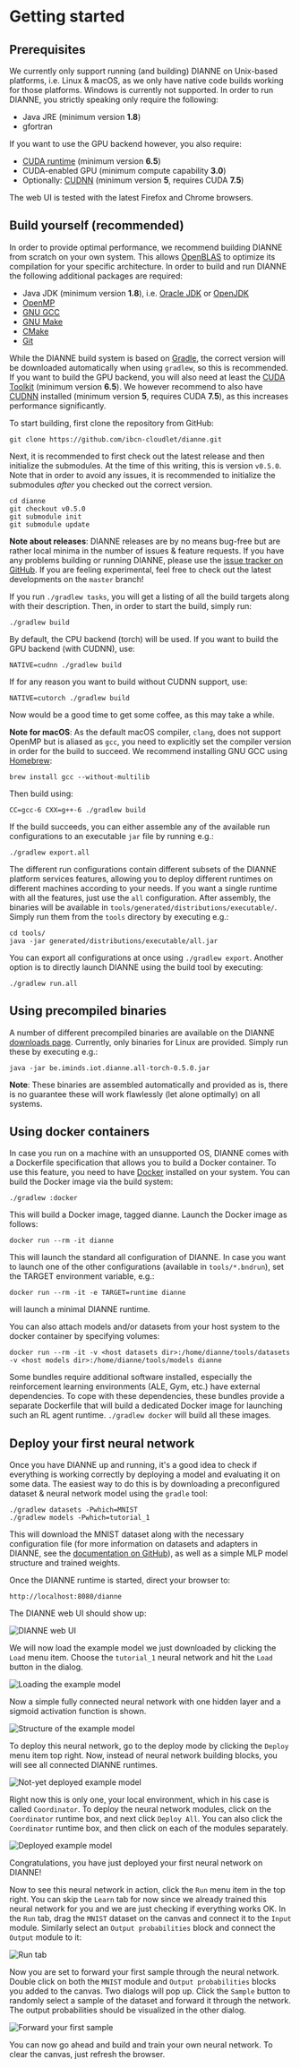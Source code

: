 Getting started
===============

Prerequisites
---------------

We currently only support running (and building) DIANNE on Unix-based platforms, i.e. Linux & macOS, as we only have native code builds working for those platforms. Windows is currently not supported. In order to run DIANNE, you strictly speaking only require the following:

- Java JRE (minimum version **1.8**)
- gfortran

If you want to use the GPU backend however, you also require:

- [CUDA runtime](https://developer.nvidia.com/cuda-zone) (minimum version **6.5**)
- CUDA-enabled GPU (minimum compute capability **3.0**)
- Optionally: [CUDNN](https://developer.nvidia.com/cudnn) (minimum version **5**, requires CUDA **7.5**)

The web UI is tested with the latest Firefox and Chrome browsers. 

Build yourself (recommended)
----------------------------

In order to provide optimal performance, we recommend building DIANNE from scratch on your own system. This allows [OpenBLAS](http://www.openblas.net/) to optimize its compilation for your specific architecture. In order to build and run DIANNE the following additional packages are required:

- Java JDK (minimum version **1.8**), i.e. [Oracle JDK](http://www.oracle.com/technetwork/java/javase/downloads/index.html) 
or [OpenJDK](http://openjdk.java.net/)
- [OpenMP](http://openmp.org/)
- [GNU GCC](https://gcc.gnu.org/)
- [GNU Make](https://www.gnu.org/software/make/)
- [CMake](https://cmake.org/)
- [Git](http://git-scm.com/)

While the DIANNE build system is based on [Gradle](http://gradle.org/), the correct version will be downloaded automatically when using `gradlew`, so this is recommended. If you want to build the GPU backend, you will also need at least the [CUDA Toolkit](https://developer.nvidia.com/cuda-zone) (minimum version **6.5**). We however recommend to also have [CUDNN](https://developer.nvidia.com/cudnn) installed (minimum version **5**, requires CUDA **7.5**), as this increases performance significantly.

To start building, first clone the repository from GitHub:

	git clone https://github.com/ibcn-cloudlet/dianne.git

Next, it is recommended to first check out the latest release and then initialize the submodules. At the time of this writing, this is version `v0.5.0`. Note that in order to avoid any issues, it is recommended to initialize the submodules *after* you checked out the correct version.

	cd dianne
	git checkout v0.5.0
	git submodule init
	git submodule update
	
**Note about releases**: DIANNE releases are by no means bug-free but are rather local minima in the number of issues & feature requests.
If you have any problems building or running DIANNE, please use the [issue tracker on GitHub](https://github.com/ibcn-cloudlet/dianne/issues). If you are feeling experimental, feel free to check out the latest developments on the `master` branch!

If you run `./gradlew tasks`, you will get a listing of all the build targets along with their description. Then, in order to start the build, simply run:

	./gradlew build

By default, the CPU backend (torch) will be used. If you want to build the GPU backend (with CUDNN), use:

	NATIVE=cudnn ./gradlew build

If for any reason you want to build without CUDNN support, use:

	NATIVE=cutorch ./gradlew build

Now would be a good time to get some coffee, as this may take a while.

**Note for macOS**: As the default macOS compiler, `clang`, does not support OpenMP but is aliased as `gcc`, you need to explicitly set the compiler version in order for the build to succeed. 
We recommend installing GNU GCC using [Homebrew](http://brew.sh/):
	
	brew install gcc --without-multilib

Then build using:
	
	CC=gcc-6 CXX=g++-6 ./gradlew build

If the build succeeds, you can either assemble any of the available run configurations to an executable `jar` file by running e.g.:

	./gradlew export.all
	
The different run configurations contain different subsets of the DIANNE platform services features, allowing you to deploy different runtimes on different machines according to your needs. If you want a single runtime with all the features, just use the `all` configuration. After assembly, the binaries will be available in `tools/generated/distributions/executable/`. Simply run them from the `tools` directory by executing e.g.:

	cd tools/
	java -jar generated/distributions/executable/all.jar

You can export all configurations at once using `./gradlew export`. Another option is to directly launch DIANNE using the build tool by executing:

	./gradlew run.all
	
Using precompiled binaries
------------------------

A number of different precompiled binaries are available on the DIANNE [downloads page](http://dianne.intec.ugent.be/downloads/). Currently, only binaries for Linux are provided. Simply run these by executing e.g.:

	java -jar be.iminds.iot.dianne.all-torch-0.5.0.jar

**Note**: These binaries are assembled automatically and provided as is, there is no guarantee these will work flawlessly (let alone optimally) on all systems.

Using docker containers
-----------------------

In case you run on a machine with an unsupported OS, DIANNE comes with a Dockerfile specification that allows you to build a Docker container. To use this feature, you need to have [Docker](https://www.docker.com/) installed on your system. You can build the Docker image via the build system:

	./gradlew :docker

This will build a Docker image, tagged dianne. Launch the Docker image as follows:

	docker run --rm -it dianne
	
This will launch the standard all configuration of DIANNE. In case you want to launch one of the other configurations (available in `tools/*.bndrun`), set the TARGET environment variable, e.g.:

	docker run --rm -it -e TARGET=runtime dianne
	
will launch a minimal DIANNE runtime.

You can also attach models and/or datasets from your host system to the docker container by specifying volumes:

	docker run --rm -it -v <host datasets dir>:/home/dianne/tools/datasets -v <host models dir>:/home/dianne/tools/models dianne
	
Some bundles require additional software installed, especially the reinforcement learning environments (ALE, Gym, etc.) have external dependencies. To cope with these dependencies, these bundles provide a separate Dockerfile that will build a dedicated Docker image for launching such an RL agent runtime. `./gradlew docker` will build all these images.

Deploy your first neural network
----------------------------------

Once you have DIANNE up and running, it's a good idea to check if everything is working correctly by deploying a model and evaluating it on some data. The easiest way to do this is by downloading a preconfigured dataset & neural network model using the `gradle` tool:

	./gradlew datasets -Pwhich=MNIST
	./gradlew models -Pwhich=tutorial_1
	
This will download the MNIST dataset along with the necessary configuration file (for more information on datasets and adapters in DIANNE, see the [documentation on GitHub](https://github.com/ibcn-cloudlet/dianne/blob/v0.5.0/doc/datasets.md)), as well as a simple MLP model structure and trained weights.

Once the DIANNE runtime is started, direct your browser to:

	http://localhost:8080/dianne
		
The DIANNE web UI should show up:

![DIANNE web UI](figures/gettingstarted_1.png)

We will now load the example model we just downloaded by clicking the `Load` menu item. Choose the `tutorial_1` neural network and hit the `Load` button in the dialog.

![Loading the example model](figures/gettingstarted_2.png)

Now a simple fully connected neural network with one hidden layer and a sigmoid activation function is shown.

![Structure of the example model](figures/gettingstarted_3.png)

To deploy this neural network, go to the deploy mode by clicking the `Deploy` menu item top right. Now, instead of neural network building blocks, you will see all connected DIANNE runtimes.

![Not-yet deployed example model](figures/gettingstarted_4.png)

Right now this is only one, your local environment, which in his case is called `Coordinator`. To deploy the neural network modules, click on the `Coordinator` runtime box, and next click `Deploy All`. You can also click the `Coordinator` runtime box, and then click on each of the modules separately. 

![Deployed example model](figures/gettingstarted_5.png)

Congratulations, you have just deployed your first neural network on DIANNE!

Now to see this neural network in action, click the `Run` menu item in the top right. You can skip the `Learn` tab for now since we already trained this neural network for you and we are just checking if everything works OK. In the `Run` tab, drag the `MNIST` dataset on the canvas and connect it to the `Input` module. Similarly select an `Output probabilities` block and connect the `Output` module to it:

![Run tab](figures/gettingstarted_6.png)

Now you are set to forward your first sample through the neural network. Double click on both the `MNIST` module and `Output probabilities` blocks you added to the canvas. Two dialogs will pop up. Click the `Sample` button to randomly select a sample of the dataset and forward it through the network. The output probabilities should be visualized in the other dialog.

![Forward your first sample](figures/gettingstarted_7.png)

You can now go ahead and build and train your own neural network. To clear the canvas, just refresh the browser.
